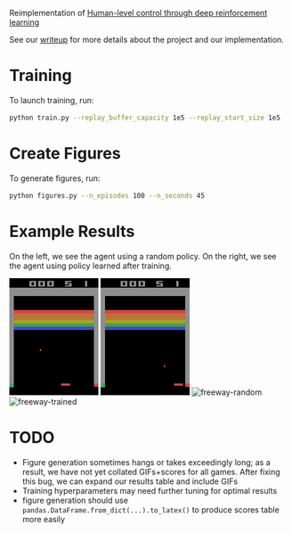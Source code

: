 Reimplementation of [Human-level control through deep reinforcement learning](https://www.nature.com/articles/nature14236.pdf)

See our [writeup](writeup.pdf) for more details about the project and our implementation.

# Training
To launch training, run:
```bash
python train.py --replay_buffer_capacity 1e5 --replay_start_size 1e5
```

# Create Figures
To generate figures, run:
```bash
python figures.py --n_episodes 100 --n_seconds 45
```

# Example Results
On the left, we see the agent using a random policy.
On the right, we see the agent using policy learned after training.

![breakout-random](gifs/BreakoutNoFrameskip-v0.random.gif) ![breakout-trained](gifs/BreakoutNoFrameskip-v0.trained.gif)
![freeway-random](gifs/FreewayNoFrameskip-v0.random.gif) ![freeway-trained](gifs/FreewayNoFrameskip-v0.trained.gif)

# TODO
- Figure generation sometimes hangs or takes exceedingly long; as a result, we have not yet collated GIFs+scores for all games. After fixing this bug, we can expand our results table and include GIFs
- Training hyperparameters may need further tuning for optimal results
- figure generation should use `pandas.DataFrame.from_dict(...).to_latex()` to produce scores table more easily
